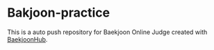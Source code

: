 # Bakjoon-practice
This is a auto push repository for Baekjoon Online Judge created with [BaekjoonHub](https://github.com/BaekjoonHub/BaekjoonHub).
